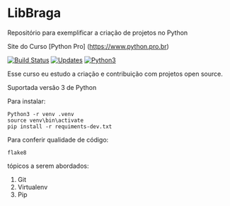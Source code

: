 # LibBraga
Repositório para exemplificar a criação de projetos no Python

Site do Curso [Python Pro] (https://www.python.pro.br)

[![Build Status](https://travis-ci.org/htjoao/LibBraga.svg?branch=main)](https://travis-ci.org/htjoao/LibBraga)
[![Updates](https://pyup.io/repos/github/htjoao/LibBraga/shield.svg)](https://pyup.io/repos/github/htjoao/LibBraga/)
[![Python3](https://pyup.io/repos/github/htjoao/LibBraga/python-3-shield.svg)](https://pyup.io/repos/github/htjoao/LibBraga/)

Esse curso eu estudo a criação e contribuição com projetos open source.

Suportada versão 3 de Python

Para instalar:

```console
Python3 -r venv .venv
source venv\bin\activate
pip install -r requiments-dev.txt
```

Para conferir qualidade de código:

```console
flake8
```

tópicos a serem abordados:
1. Git
2. Virtualenv
3. Pip
